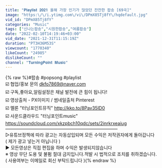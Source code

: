 ```yaml
---
title: "𝐏𝐥𝐚𝐲𝐥𝐢𝐬𝐭 𝟐𝟎𝟐𝟏 올해 가장 인기가 많았던 잔잔한 팝송 [69곡]"
image: "https:\/\/i.ytimg.com\/vi\/DPmX85Tj8fY\/hqdefault.jpg"
vid_id: "DPmX85Tj8fY"
categories: "Music"
tags: ["신나는팝송","시원한팝송","여름팝송"]
date: "2022-02-10T14:19:46+03:00"
vid_date: "2021-12-31T11:15:19Z"
duration: "PT3H36M53S"
viewcount: "1770340"
likeCount: "24985"
dislikeCount: ""
channel: "𝐓𝐮𝐫𝐧𝐢𝐧𝐠𝐏𝐨𝐢𝐧𝐭 𝐌𝐮𝐬𝐢𝐜"
---
```

{% raw %}#팝송 #popsong #playlist<br />☑️ 협업/홍보 문의 dkfo7869@naver.com<br />☑️ 구독,좋아요,알림설정은 채널 발전에 큰 힘이 됩니다! <br />☑️ 영상출처 - PX이미지 / 썸네일출처 Pinterest <br />☑️ 멜론 &quot;터닝포인트뮤직&quot;  <a rel="nofollow" target="blank" href="http://kko.to/8Pav35ID0">http://kko.to/8Pav35ID0</a><br />☑️ 사운드클라우드 &quot;터닝포인트music&quot; <a rel="nofollow" target="blank" href="https://soundcloud.com/xkzpbch10qdc/sets/2inrkrxeaiug">https://soundcloud.com/xkzpbch10qdc/sets/2inrkrxeaiug</a><br />––––––––––––––––––––––––––––––––––––––––––––––––––<br />▷유튜브정책에 따라 광고는 자동삽입되며 모든 수익은 저작권자에게 돌아갑니다 <br />( 제가 광고 넣는거 아닙니다 )<br />▶ 모든영상은 직접 편집을 하며 수익은 발생되지않습니다<br />※ 영상 무단 도용 및 불펌 절대 금지입니다.적발 시 법적으로 조치를 취하겠습니다.<br />   ( 사용여부는 이메일로 회신 부탁드립니다 ){% endraw %}
